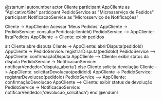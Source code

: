 @startuml
autonumber
actor Cliente
participant AppCliente as "Aplicativo/Site"
participant PedidoService as "Microsserviço de Pedidos"
participant NotificacaoService as "Microsserviço de Notificações"

Cliente -> AppCliente: Acessar 'Meus Pedidos'
AppCliente -> PedidoService: consultarPedidos(clienteId)
PedidoService --> AppCliente: listaPedidos
AppCliente -> Cliente: exibir pedidos

alt Cliente abre disputa
    Cliente -> AppCliente: abrirDisputa(pedidoId)
    AppCliente -> PedidoService: registrarDisputa(pedidoId)
    PedidoService --> AppCliente: confirmaçãoDisputa
    AppCliente --> Cliente: exibir status da disputa
    PedidoService -> NotificacaoService: notificarVendedor('disputa_aberta')
else Cliente solicita devolução
    Cliente -> AppCliente: solicitarDevolucao(pedidoId)
    AppCliente -> PedidoService: registrarDevolucao(pedidoId)
    PedidoService --> AppCliente: confirmaçãoDevolucao
    AppCliente --> Cliente: exibir status de devolução
    PedidoService -> NotificacaoService: notificarVendedor('devolucao_solicitada')
end
@enduml